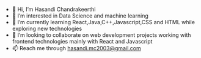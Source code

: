 - 👋 Hi, I’m Hasandi Chandrakeerthi
- 👀 I’m interested in Data Science and machine learning
- 🌱 I’m currently learning React,Java,C++,Javascript,CSS and HTML while exploring new technologies
- 💞️ I’m looking to collaborate on web development projects working with frontend technologies mainly with React and Javascript 
- 📫 Reach me through hasandi.mc2003@gmail.com 


<!---
hasandimc/hasandimc is a ✨ special ✨ repository because its `README.md` (this file) appears on your GitHub profile.
You can click the Preview link to take a look at your changes.
--->

